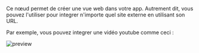 Ce nœud permet de créer une vue web dans votre app. Autrement dit, vous pouvez l'utiliser pour integrer n'importe quel site externe en utilisant son URL.

Par exemple, vous pouvez integrer une vidéo youtube comme ceci :

![preview](/documentation/nodes/webview/preview.png)
